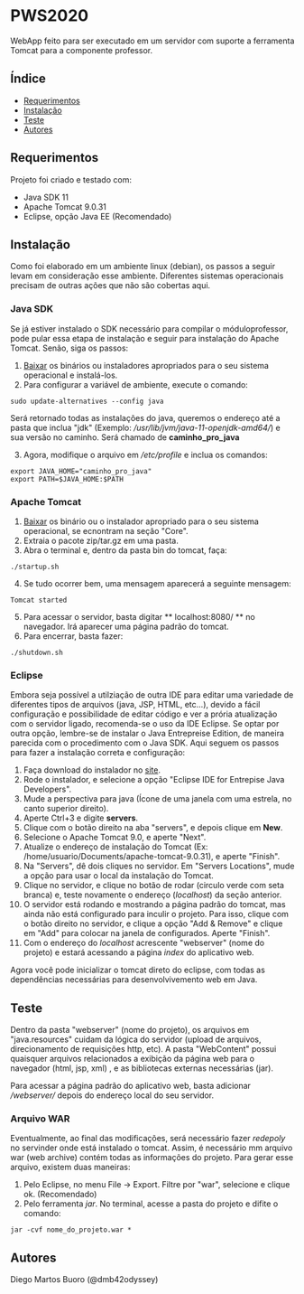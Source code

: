 # PWS2020

WebApp feito para ser executado em um servidor com suporte a ferramenta Tomcat para a componente professor.

## Índice

* [Requerimentos](#requerimentos)
* [Instalação](#instalação)
* [Teste](#teste)
* [Autores](#autores)

## Requerimentos

Projeto foi criado e testado com:
* Java SDK 11
* Apache Tomcat 9.0.31
* Eclipse, opção Java EE (Recomendado)

## Instalação

Como foi elaborado em um ambiente linux (debian), os passos a seguir levam em consideração esse ambiente. Diferentes sistemas operacionais precisam de outras ações que não são cobertas aqui. 

### Java SDK

Se já estiver instalado o SDK necessário para compilar o móduloprofessor, pode pular essa etapa de instalação e seguir para instalação do Apache Tomcat. Senão, siga os passos:

1. [Baixar](https://www.oracle.com/java/technologies/javase-jdk11-downloads.html) os binários ou instaladores apropriados para o seu sistema operacional e instalá-los.
2. Para configurar a variável de ambiente, execute o comando:

```
sudo update-alternatives --config java
```
Será retornado todas as instalações do java, queremos o endereço até a pasta que inclua "jdk" (Exemplo: */usr/lib/jvm/java-11-openjdk-amd64/*) e sua versão no caminho. Será chamado de **caminho\_pro\_java**

3. Agora, modifique o arquivo em */etc/profile* e inclua os comandos:
```
export JAVA_HOME="caminho_pro_java" 
export PATH=$JAVA_HOME:$PATH
```

### Apache Tomcat

1. [Baixar](https://tomcat.apache.org/download-90.cgi) os binário ou o instalador apropriado para o seu sistema operacional, se ecnontram na seção "Core". 
2. Extraia o pacote zip/tar.gz em uma pasta.
3. Abra o terminal e, dentro da pasta bin do tomcat, faça:

```
./startup.sh
```

4. Se tudo ocorrer bem, uma mensagem aparecerá a seguinte mensagem:

```
Tomcat started
```

5. Para acessar o servidor, basta digitar ** localhost:8080/ ** no navegador. Irá aparecer uma página padrão do tomcat.
6. Para encerrar, basta fazer:

```
./shutdown.sh
```

### Eclipse

Embora seja possível a utilziação de outra IDE para editar uma variedade de diferentes tipos de arquivos (java, JSP, HTML, etc...), devido a fácil configuração e possibilidade de editar código e ver a prória atualização com o servidor ligado, recomenda-se o uso da IDE Eclipse. Se optar por outra opção, lembre-se de instalar o Java Entrepreise Edition, de maneira parecida com o procedimento com o Java SDK. Aqui seguem os passos para fazer a instalação correta e configuração:

1. Faça download do instalador no [site](https://www.eclipse.org/downloads/).
2. Rode o instalador, e selecione a opção "Eclipse IDE for Entrepise Java Developers".
3. Mude a perspectiva para java (Ícone de uma janela com uma estrela, no canto superior direito).
4. Aperte Ctrl+3 e digite **servers**.
5. Clique com o botão direito na aba "servers", e depois clique em **New**.
6. Selecione o Apache Tomcat 9.0, e aperte "Next".
7. Atualize o endereço de instalação do Tomcat (Ex: /home/usuario/Documents/apache-tomcat-9.0.31), e aperte "Finish".
8. Na "Servers", dê dois cliques no servidor. Em "Servers Locations", mude a opção para usar o local da instalação do Tomcat.
9. Clique no servidor, e clique no botão de rodar (circulo verde com seta branca) e, teste novamente o endereço (*localhost*) da seção anterior.
10. O servidor está rodando e mostrando a página padrão do tomcat, mas ainda não está configurado para inculir o projeto. Para isso, clique com o botão direito no servidor, e clique a opção "Add & Remove" e clique em "Add" para colocar na janela de configurados. Aperte "Finish".
11. Com o endereço do *localhost* acrescente "webserver" (nome do projeto) e estará acessando a página *index* do aplicativo web.

Agora você pode inicializar o tomcat direto do eclipse, com todas as dependências necessárias para desenvolvivemento web em Java.

## Teste

Dentro da pasta "webserver" (nome do projeto), os arquivos em "java.resources" cuidam da lógica do servidor (upload de arquivos, direcionamento de requisições http, etc). A pasta "WebContent" possui quaisquer arquivos relacionados a exibição da página web para o navegador (html, jsp, xml) , e as bibliotecas externas necessárias (jar).

Para acessar a página padrão do aplicativo web, basta adicionar */webserver/* depois do endereço local do seu servidor. 

### Arquivo WAR

Eventualmente, ao final das modificações, será necessário fazer *redepoly* no servinder onde está instalado o tomcat. Assim, é necessário mm arquivo war (web archive) contém todas as informações do projeto. Para gerar esse arquivo, existem duas maneiras:

1. Pelo Eclipse, no menu File -> Export. Filtre por "war", selecione e clique ok. (Recomendado)
2. Pelo ferramenta *jar*. No terminal, acesse a pasta do projeto e difite o comando:

```
jar -cvf nome_do_projeto.war *  
```

## Autores

Diego Martos Buoro (@dmb42odyssey)
